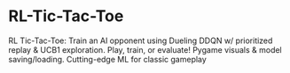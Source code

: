 # RL-Tic-Tac-Toe
RL Tic-Tac-Toe: Train an AI opponent using Dueling DDQN w/ prioritized replay &amp; UCB1 exploration. Play, train, or evaluate! Pygame visuals &amp; model saving/loading. Cutting-edge ML for classic gameplay
